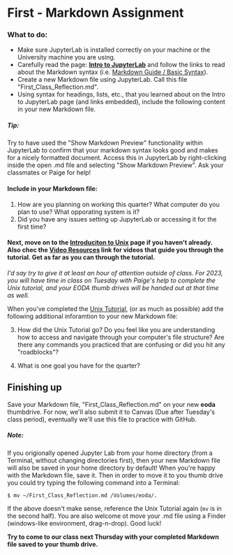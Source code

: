 # First - Markdown Assignment

### What to do: 
- Make sure JupyterLab is installed correctly on your machine or the University machine you are using.
- Carefully read the page: [**Intro to JupyterLab**](../Pages/intro_to_jupyterlab) and follow the links to read about the Markdown syntax (i.e. [Markdown Guide / Basic Syntax](https://www.markdownguide.org/basic-syntax)). 
- Create a new Markdown file using JupyterLab. Call this file "First_Class_Reflection.md". 
- Using syntax for headings, lists, etc., that you learned about on the Intro to JupyterLab page (and links embedded), include the following content in your new Markdown file.

##### Tip:
Try to have used the "Show Markdown Preview" functionality within JupyterLab to confirm that your markdown syntax looks good and makes for a nicely formatted document.  Access this in JupyterLab by right-clicking inside the open .md file and selecting "Show Markdown Preview". Ask your classmates or Paige for help!

#### Include in your Markdown file:

1. How are you planning on working this quarter? What computer do you plan to use? What opporating system is it? 
2. Did you have any issues setting up JupyterLab or accessing it for the first time?

#### Next, move on to the [Introduciton to Unix](../Pages/intro_to_unix) page if you haven't already. Also chec the [Video Resources](../Pages/videos) link for videos that guide you through the tutorial. Get as far as you can through the tutorial.  

*I'd say try to give it at least an hour of attention outside of class.  For 2023, you will have time in class on Tuesday with Paige's help to complete the Unix tutorial, and your EODA thumb drives will be handed out at that time as well.*

When you've completed the [Unix Tutorial](../Pages/intro_to_unix), (or as much as possible) add the following additional inforamtion to your new Markdown file:

3. How did the Unix Tutorial go?  Do you feel like you are understanding how to access and navigate through your computer's file structure? Are there any commands you practiced that are confusing or did you hit any "roadblocks"?

4. What is one goal you have for the quarter?

## Finishing up

Save your Markdown file, "First_Class_Reflection.md" on your new **eoda** thumbdrive.
For now, we'll also submit it to Canvas (Due after Tuesday's class period), eventually we'll use this file to practice with GitHub.

##### Note:
If you origionally opened Jupyter Lab from your home directory (from a Terminal, without changing directories first), then your new Markdown file will also be saved in your home directory by default!  When you're happy with the Markdown file, save it. Then in order to move it to you thumb drive you could try typing the following command into a Terminal:

```
$ mv ~/First_Class_Reflection.md /Volumes/eoda/.
```
If the above doesn't make sense, reference the Unix Tutorial again (`mv` is in the second half). You are also welcome ot move your .md file using a Finder (windows-like environment, drag-n-drop). Good luck!

**Try to come to our class next Thursday with your completed Markdown file saved to your thumb drive.**
